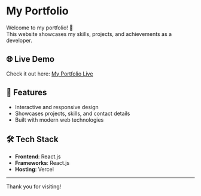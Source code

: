 # My Portfolio

Welcome to my portfolio! 🚀  
This website showcases my skills, projects, and achievements as a developer.

## 🌐 Live Demo  
Check it out here: [My Portfolio Live](https://saurabhgalgale.vercel.app/)  

## 📂 Features  
- Interactive and responsive design  
- Showcases projects, skills, and contact details  
- Built with modern web technologies  

## 🛠️ Tech Stack 
- **Frontend**: React.js  
- **Frameworks**: React.js
- **Hosting**: Vercel 

---

Thank you for visiting! 
